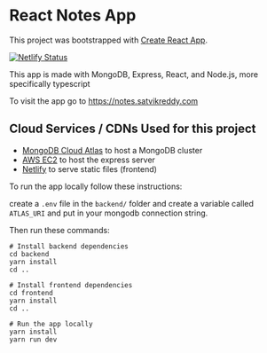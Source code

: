 # React Notes App

This project was bootstrapped with [Create React App](https://github.com/facebook/create-react-app).

[![Netlify Status](https://api.netlify.com/api/v1/badges/1d63a2c1-ddc2-4cbf-8770-d0d036c626af/deploy-status)](https://app.netlify.com/sites/typescript-notes-app/deploys)

This app is made with MongoDB, Express, React, and Node.js, more specifically typescript

To visit the app go to https://notes.satvikreddy.com

## Cloud Services / CDNs Used for this project

- [MongoDB Cloud Atlas](https://www.mongodb.com/cloud/atlas) to host a MongoDB cluster
- [AWS EC2](https://aws.amazon.com/ec2/) to host the express server
- [Netlify](https://www.netlify.com/) to serve static files (frontend)

To run the app locally follow these instructions:

create a `.env` file in the `backend/` folder and create a variable called `ATLAS_URI` and put in your mongodb connection string.

Then run these commands:

```shell
# Install backend dependencies
cd backend
yarn install
cd ..

# Install frontend dependencies
cd frontend
yarn install
cd ..

# Run the app locally
yarn install
yarn run dev
```
